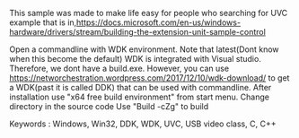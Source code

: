 This sample was made to make life easy for people who searching for UVC example that is in,https://docs.microsoft.com/en-us/windows-hardware/drivers/stream/building-the-extension-unit-sample-control

Open a commandline with WDK environment. Note that latest(Dont know when this become the default) WDK is integrated with Visual studio. Therefore, we dont have a build.exe. 
However, you can use https://networchestration.wordpress.com/2017/12/10/wdk-download/ to get a WDK(past it is called DDK) that can be used with commandline. After installation use "x64 free build environment" from start menu.
Change directory in the source code
Use "Build -cZg" to build 

Keywords :
Windows, Win32, DDK, WDK, UVC, USB video class, C, C++
